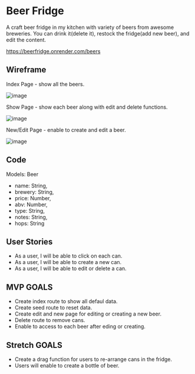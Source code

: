 # Beer Fridge
A craft beer fridge in my kitchen with variety of beers from awesome breweries. You can drink it(delete it), restock the fridge(add new beer), and edit the content.

https://beerfridge.onrender.com/beers

## Wireframe
Index Page - show all the beers.

![image](https://user-images.githubusercontent.com/122236820/230511019-15158bb2-809b-45c2-ad8f-4b756ca661c5.png)

Show Page - show each beer along with edit and delete functions.

![image](https://user-images.githubusercontent.com/122236820/230511087-e03a2939-2638-4d5e-b804-13e53a89d635.png)

New/Edit Page - enable to create and edit a beer.

![image](https://user-images.githubusercontent.com/122236820/230511119-950785d3-9ece-4101-9376-67ff14b09a6c.png)

## Code
Models: Beer
* name: String,
* brewery: String,
* price: Number,
* abv: Number,
* type: String,
* notes: String,
* hops: String

## User Stories
* As a user, I will be able to click on each can.
* As a user, I will be able to create a new can.
* As a user, I will be able to edit or delete a can.

## MVP GOALS
* Create index route to show all defaul data.
* Create seed route to reset data.
* Create edit and new page for editing or creating a new beer.
* Delete route to remove cans.
* Enable to access to each beer after eding or creating.

## Stretch GOALS
* Create a drag function for users to re-arrange cans in the fridge.
* Users will enable to create a bottle of beer.


